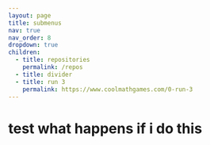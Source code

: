```yaml
---
layout: page
title: submenus
nav: true
nav_order: 8
dropdown: true
children:
  - title: repositories
    permalink: /repos
  - title: divider
  - title: run 3
    permalink: https://www.coolmathgames.com/0-run-3
---
```


# test what happens if i do this